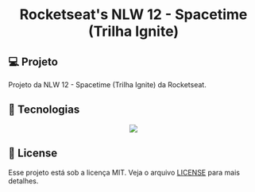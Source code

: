 <h1 align="center">
  Rocketseat's NLW 12 - Spacetime (Trilha Ignite)
</h1>

## 💻 Projeto

Projeto da NLW 12 - Spacetime (Trilha Ignite) da Rocketseat.

## 🚀 Tecnologias

<p align="center">
<img src = "https://skillicons.dev/icons?i=react,nextjs,tailwind,expo,typescript,nodejs,fastify,vercel,vscode,git&perline=10")>
</p>

## 📝 License

Esse projeto está sob a licença MIT. Veja o arquivo [LICENSE](LICENSE) para mais detalhes.
